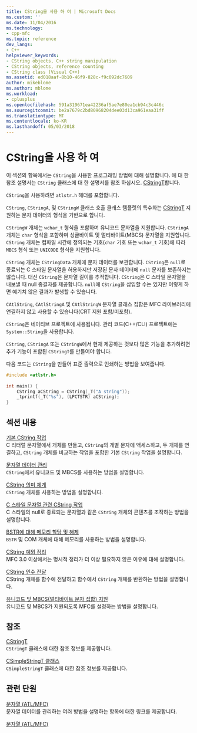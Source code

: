 ```yaml
---
title: CString을 사용 하 여 | Microsoft Docs
ms.custom: ''
ms.date: 11/04/2016
ms.technology:
- cpp-mfc
ms.topic: reference
dev_langs:
- C++
helpviewer_keywords:
- CString objects, C++ string manipulation
- CString objects, reference counting
- CString class (Visual C++)
ms.assetid: ed018aaf-8b10-46f9-828c-f9c092dc7609
author: mikeblome
ms.author: mblome
ms.workload:
- cplusplus
ms.openlocfilehash: 591a319671ea42236af5ae7e80ea1cb94c3c446c
ms.sourcegitcommit: be2a7679c2bd80968204dee03d13ca961eaa31ff
ms.translationtype: MT
ms.contentlocale: ko-KR
ms.lasthandoff: 05/03/2018
---
```

# <a name="using-cstring"></a>CString을 사용 하 여
이 섹션의 항목에서는 `CString`을 사용한 프로그래밍 방법에 대해 설명합니다. 에 대 한 참조 설명서는 `CString` 클래스에 대 한 설명서를 참조 하십시오. [CStringT](../atl-mfc-shared/reference/cstringt-class.md)합니다.  
  
 `CString`을 사용하려면 `atlstr.h` 헤더를 포함합니다.  
  
 `CString`, `CStringA`, 및 `CStringW` 클래스 호출 클래스 템플릿의 특수화는 [CStringT](../atl-mfc-shared/reference/cstringt-class.md) 지 원하는 문자 데이터의 형식을 기반으로 합니다.  
  
 `CStringW` 개체는 `wchar_t` 형식을 포함하며 유니코드 문자열을 지원합니다. `CStringA` 개체는 `char` 형식을 포함하며 싱글바이트 및 멀티바이트(MBCS) 문자열을 지원합니다. `CString` 개체는 컴파일 시간에 정의되는 기호(`char` 기호 또는 `wchar_t` 기호)에 따라 `MBCS` 형식 또는 `UNICODE` 형식을 지원합니다.  
  
 `CString` 개체는 `CStringData` 개체에 문자 데이터를 보관합니다. `CString`은 `null`로 종료되는 C 스타일 문자열을 허용하지만 저장된 문자 데이터에 `null` 문자를 보존하지는 않습니다. 대신 `CString`은 문자열 길이를 추적합니다. `CString`은 C 스타일 문자열을 내보낼 때 null 종결자를 제공합니다. `null`에 `CString`을 삽입할 수는 있지만 이렇게 하면 예기치 않은 결과가 발생할 수 있습니다.  
  
 `CAtlString`, `CAtlStringA` 및 `CAtlStringW` 문자열 클래스 집합은 MFC 라이브러리에 연결하지 않고 사용할 수 있습니다(CRT 지원 포함/미포함).  
  
 `CString`은 네이티브 프로젝트에 사용됩니다. 관리 코드(C++/CLI) 프로젝트에는 `System::String`을 사용합니다.  
  
 `CString`, `CStringA` 또는 `CStringW`에서 현재 제공하는 것보다 많은 기능을 추가하려면 추가 기능이 포함된 `CStringT`를 만들어야 합니다.  
  
 다음 코드는 `CString`을 만들어 표준 출력으로 인쇄하는 방법을 보여줍니다.  
  
```cpp  
#include <atlstr.h>  
  
int main() {  
    CString aCString = CString(_T("A string"));  
    _tprintf(_T("%s"), (LPCTSTR) aCString);  
}  
```  
  
## <a name="in-this-section"></a>섹션 내용  
 [기본 CString 작업](../atl-mfc-shared/basic-cstring-operations.md)  
 C 리터럴 문자열에서 개체를 만들고, `CString`의 개별 문자에 액세스하고, 두 개체를 연결하고, `CString` 개체를 비교하는 작업을 포함한 기본 `CString` 작업을 설명합니다.  
  
 [문자열 데이터 관리](../atl-mfc-shared/string-data-management.md)  
 `CString`에서 유니코드 및 MBCS를 사용하는 방법을 설명합니다.  
  
 [CString 의미 체계](../atl-mfc-shared/cstring-semantics.md)  
 `CString` 개체를 사용하는 방법을 설명합니다.  
  
 [C 스타일 문자열 관련 CString 작업](../atl-mfc-shared/cstring-operations-relating-to-c-style-strings.md)  
 C 스타일의 null로 종료되는 문자열과 같은 `CString` 개체의 콘텐츠를 조작하는 방법을 설명합니다.  
  
 [BSTR에 대해 메모리 할당 및 해제](../atl-mfc-shared/allocating-and-releasing-memory-for-a-bstr.md)  
 `BSTR` 및 COM 개체에 대해 메모리를 사용하는 방법을 설명합니다.  
  
 [CString 예외 정리](../atl-mfc-shared/cstring-exception-cleanup.md)  
 MFC 3.0 이상에서는 명시적 정리가 더 이상 필요하지 않은 이유에 대해 설명합니다.  
  
 [CString 인수 전달](../atl-mfc-shared/cstring-argument-passing.md)  
 CString 개체를 함수에 전달하고 함수에서 `CString` 개체를 반환하는 방법을 설명합니다.  
  
 [유니코드 및 MBCS(멀티바이트 문자 집합) 지원](../atl-mfc-shared/unicode-and-multibyte-character-set-mbcs-support.md)  
 유니코드 및 MBCS가 지원되도록 MFC를 설정하는 방법을 설명합니다.  
  
## <a name="reference"></a>참조  
 [CStringT](../atl-mfc-shared/reference/cstringt-class.md)  
 `CStringT` 클래스에 대한 참조 정보를 제공합니다.  
  
 [CSimpleStringT 클래스](../atl-mfc-shared/reference/csimplestringt-class.md)  
 `CSimpleStringT` 클래스에 대한 참조 정보를 제공합니다.  
  
## <a name="related-sections"></a>관련 단원  
 [문자열 (ATL/MFC)](../atl-mfc-shared/strings-atl-mfc.md)  
 문자열 데이터를 관리하는 여러 방법을 설명하는 항목에 대한 링크를 제공합니다.  
  
 [문자열 (ATL/MFC)](../atl-mfc-shared/strings-atl-mfc.md)

